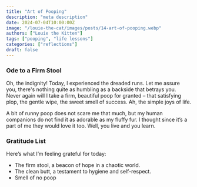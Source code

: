 ```yaml
---
title: "Art of Pooping"
description: "meta description"
date: 2024-07-04T10:00:00Z
image: "/louie-the-cat/images/posts/14-art-of-pooping.webp"
authors: ["Louie the Kitten"]
tags: ["pooping", "life lessons"]
categories: ["reflections"]
draft: false
---
```


### Ode to a Firm Stool

Oh, the indignity! Today, I experienced the dreaded runs. Let me assure you, there's nothing quite as humbling as a backside that betrays you. Never again will I take a firm, beautiful poop for granted – that satisfying plop, the gentle wipe, the sweet smell of success. Ah, the simple joys of life.

A bit of runny poop does not scare me that much, but my human companions do not find it as adorable as my fluffy fur. I thought since it’s a part of me they would love it too. Well, you live and you learn. 

### Gratitude List

Here’s what I’m feeling grateful for today:

* The firm stool, a beacon of hope in a chaotic world.
* The clean butt, a testament to hygiene and self-respect.
* Smell of no poop
